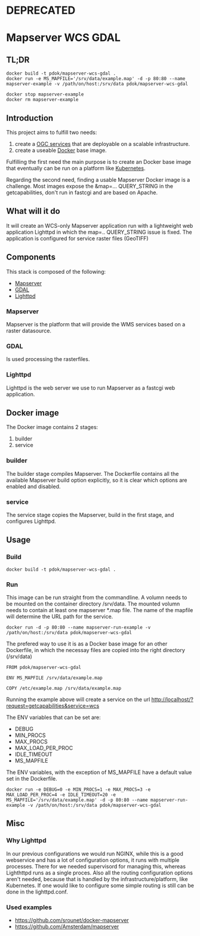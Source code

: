 # DEPRECATED
# Mapserver WCS GDAL

## TL;DR

```docker
docker build -t pdok/mapserver-wcs-gdal .
docker run -e MS_MAPFILE='/srv/data/example.map' -d -p 80:80 --name mapserver-example -v /path/on/host:/srv/data pdok/mapserver-wcs-gdal

docker stop mapserver-example
docker rm mapserver-example
```

## Introduction

This project aims to fulfill two needs:

1. create a [OGC services](http://www.opengeospatial.org/standards) that are deployable on a scalable infrastructure.
2. create a useable [Docker](https://www.docker.com) base image.

Fulfilling the first need the main purpose is to create an Docker base image that eventually can be run on a platform like [Kubernetes](https://kubernetes.io/).

Regarding the second need, finding a usable Mapserver Docker image is a challenge. Most images expose the &map=... QUERY_STRING in the getcapabilities, don't run in fastcgi and are based on Apache.

## What will it do

It will create an WCS-only Mapserver application run with a lightweight web application Lighttpd in which the map=.. QUERY_STRING issue is fixed. The application is configured for service raster files (GeoTIFF)

## Components

This stack is composed of the following:

* [Mapserver](http://mapserver.org/)
* [GDAL](http://www.gdal.org/)
* [Lighttpd](https://www.lighttpd.net/)

### Mapserver

Mapserver is the platform that will provide the WMS services based on a raster datasource.

### GDAL

Is used processing the rasterfiles.

### Lighttpd

Lighttpd is the web server we use to run Mapserver as a fastcgi web application.

## Docker image

The Docker image contains 2 stages:

1. builder
2. service

### builder

The builder stage compiles Mapserver. The Dockerfile contains all the available Mapserver build option explicitly, so it is clear which options are enabled and disabled.

### service

The service stage copies the Mapserver, build in the first stage, and configures Lighttpd.

## Usage

### Build

```docker
docker build -t pdok/mapserver-wcs-gdal .
```

### Run

This image can be run straight from the commandline. A volumn needs to be mounted on the container directory /srv/data. The mounted volumn needs to contain at least one mapserver *.map file. The name of the mapfile will determine the URL path for the service.

```docker
docker run -d -p 80:80 --name mapserver-run-example -v /path/on/host:/srv/data pdok/mapserver-wcs-gdal
```

The prefered way to use it is as a Docker base image for an other Dockerfile, in which the necessay files are copied into the right directory (/srv/data)

```docker
FROM pdok/mapserver-wcs-gdal

ENV MS_MAPFILE /srv/data/example.map

COPY /etc/example.map /srv/data/example.map
```

Running the example above will create a service on the url <http://localhost/?request=getcapabilities&service=wcs>

The ENV variables that can be set are:

* DEBUG
* MIN_PROCS
* MAX_PROCS
* MAX_LOAD_PER_PROC
* IDLE_TIMEOUT
* MS_MAPFILE

The ENV variables, with the exception of MS_MAPFILE have a default value set in the Dockerfile.

```docker
docker run -e DEBUG=0 -e MIN_PROCS=1 -e MAX_PROCS=3 -e MAX_LOAD_PER_PROC=4 -e IDLE_TIMEOUT=20 -e MS_MAPFILE='/srv/data/example.map' -d -p 80:80 --name mapserver-run-example -v /path/on/host:/srv/data pdok/mapserver-wcs-gdal
```

## Misc

### Why Lighttpd

In our previous configurations we would run NGINX, while this is a good webservice and has a lot of configuration options, it runs with multiple processes. There for we needed supervisord for managing this, whereas Lighthttpd runs as a single proces. Also all the routing configuration options aren't needed, because that is handled by the infrastructure/platform, like Kubernetes. If one would like to configure some simple routing is still can be done in the lighttpd.conf.

### Used examples

* https://github.com/srounet/docker-mapserver
* https://github.com/Amsterdam/mapserver
